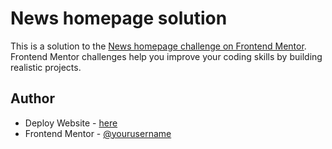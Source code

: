 #  News homepage solution

This is a solution to the [News homepage challenge on Frontend Mentor](https://www.frontendmentor.io/challenges/news-homepage-H6SWTa1MFl). Frontend Mentor challenges help you improve your coding skills by building realistic projects. 



## Author

- Deploy Website - [here](https://graceful-taiyaki-6fc190.netlify.app/)
- Frontend Mentor - [@yourusername](https://www.frontendmentor.io/profile/HIRWA13)
